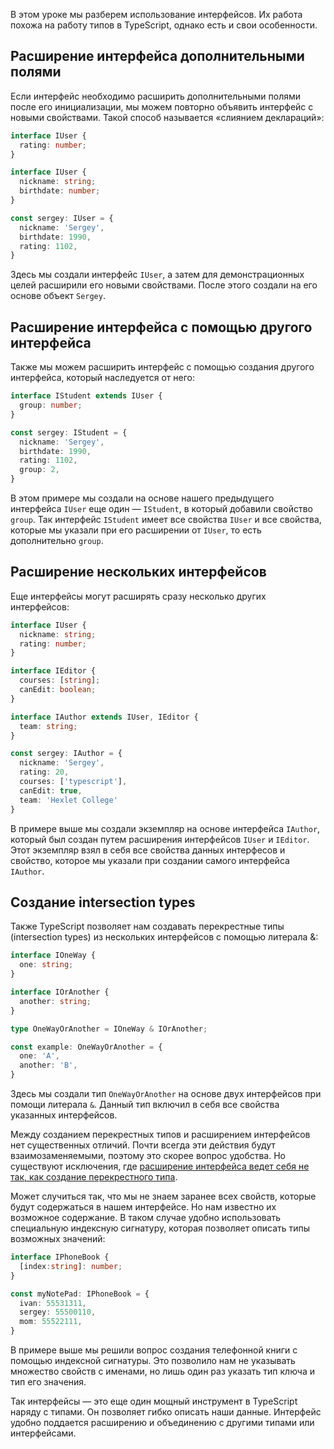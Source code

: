 В этом уроке мы разберем использование интерфейсов. Их работа похожа на работу типов в TypeScript, однако есть и свои особенности.

## Расширение интерфейса дополнительными полями

Если интерфейс необходимо расширить дополнительными полями после его инициализации, мы можем повторно объявить интерфейс с новыми свойствами. Такой способ называется «слиянием деклараций»:

```typescript
interface IUser {
  rating: number;
}

interface IUser {
  nickname: string;
  birthdate: number;
}

const sergey: IUser = {
  nickname: 'Sergey',
  birthdate: 1990,
  rating: 1102,
}
```

Здесь мы создали интерфейс `IUser`, а затем для демонстрационных целей расширили его новыми свойствами. После этого создали на его основе объект `Sergey`.

## Расширение интерфейса с помощью другого интерфейса

Также мы можем расширить интерфейс с помощью создания другого интерфейса, который наследуется от него:

```typescript
interface IStudent extends IUser {
  group: number;
}

const sergey: IStudent = {
  nickname: 'Sergey',
  birthdate: 1990,
  rating: 1102,
  group: 2,
}
```

В этом примере мы создали на основе нашего предыдущего интерфейса `IUser` еще один — `IStudent`, в который добавили свойство `group`. Так интерфейс `IStudent` имеет все свойства `IUser` и все свойства, которые мы указали при его расширении от `IUser`, то есть дополнительно `group`.

## Расширение нескольких интерфейсов

Еще интерфейсы могут расширять сразу несколько других интерфейсов:

```typescript
interface IUser {
  nickname: string;
  rating: number;
}

interface IEditor {
  courses: [string];
  canEdit: boolean;
}

interface IAuthor extends IUser, IEditor {
  team: string;
}

const sergey: IAuthor = {
  nickname: 'Sergey',
  rating: 20,
  courses: ['typescript'],
  canEdit: true,
  team: 'Hexlet College'
}
```

В примере выше мы создали экземпляр на основе интерфейса `IAuthor`, который был создан путем расширения интерфейсов `IUser` и `IEditor`. Этот экземпляр взял в себя все свойства данных интерфесов и свойство, которое мы указали при создании самого интерфейса `IAuthor`.

## Создание intersection types

Также TypeScript позволяет нам создавать перекрестные типы (intersection types) из нескольких интерфейсов c помощью литерала &:

```typescript
interface IOneWay {
  one: string;
}

interface IOrAnother {
  another: string;
}

type OneWayOrAnother = IOneWay & IOrAnother;

const example: OneWayOrAnother = {
  one: 'A',
  another: 'B',
}
```

Здесь мы создали тип `OneWayOrAnother` на основе двух интерфейсов при помощи литерала `&`. Данный тип включил в себя все свойства указанных интерфейсов.

Между созданием перекрестных типов и расширением интерфейсов нет существенных отличий. Почти всегда эти действия будут взаимозаменяемыми, поэтому это скорее вопрос удобства. Но существуют исключения, где [расширение интерфейса ведет себя не так, как создание перекрестного типа](https://stackoverflow.com/questions/52681316/difference-between-extending-and-intersecting-interfaces-in-typescript).

Может случиться так, что мы не знаем заранее всех свойств, которые будут содержаться в нашем интерфейсе. Но нам известно их возможное содержание. В таком случае удобно использовать специальную индексную сигнатуру, которая позволяет описать типы возможных значений:

```typescript
interface IPhoneBook {
  [index:string]: number;
}

const myNotePad: IPhoneBook = {
  ivan: 55531311,
  sergey: 55500110,
  mom: 55522111,
}
```

В примере выше мы решили вопрос создания телефонной книги с помощью индексной сигнатуры. Это позволило нам не указывать множество свойств с именами, но лишь один раз указать тип ключа и тип его значения.

Так интерфейсы — это еще один мощный инструмент в TypeScript наряду с типами. Он позволяет гибко описать наши данные. Интерфейс удобно поддается расширению и объединению с другими типами или интерфейсами.
